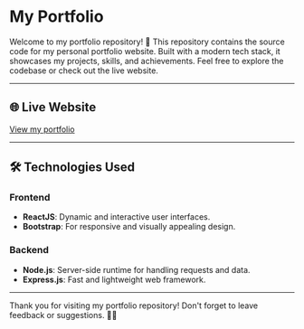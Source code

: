 # My Portfolio 

Welcome to my portfolio repository! 🌟 This repository contains the source code for my personal portfolio website. Built with a modern tech stack, it showcases my projects, skills, and achievements. Feel free to explore the codebase or check out the live website.

---

## 🌐 Live Website

[View my portfolio](https://hanah-portfolio.web.app/)  

---

## 🛠️ Technologies Used

### Frontend
- **ReactJS**: Dynamic and interactive user interfaces.
- **Bootstrap**: For responsive and visually appealing design.

### Backend
- **Node.js**: Server-side runtime for handling requests and data.
- **Express.js**: Fast and lightweight web framework.

---

Thank you for visiting my portfolio repository! Don't forget to leave feedback or suggestions. 🚀✨
